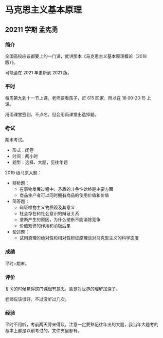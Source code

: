 # 马克思主义基本原理

## 20211 学期 孟宪勇

### 简介

全国高校应该都要上的一门课，就讲那本《马克思主义基本原理概论（2018 版）》。

可能会在 2021 年更新到 2021 版。

### 平时

每周第九到十一节上课，老师要看孩子，赶 615 回家，所以在 18:00-20:15 上课。

用雨课堂签到，不点名，但会用雨课堂出选择题。

### 考试

期末考试。

- 形式：闭卷
- 时间：两小时
- 题型：选择、大题，见往年题

2019 级马原大题：

- 辨析题：
	- 在事物发展过程中，矛盾的斗争性始终是主要方面
	- 商品生产者可以同时拥有商品的使用价值和价值
- 简答题：
	- 辩证唯物主义物质观及其意义
	- 社会存在和社会意识的辩证关系
	- 垄断产生的原因，为什么垄断不能消除竞争
	- 价值规律的作用和消极后果
- 论述题：
	- 试用真理的绝对性和相对性辩证原理谈对马克思主义的科学态度

### 成绩

平时+期末。

### 评价

复习的时候觉得这门课很有意思，感觉对世界的理解加深了。

老师应该很好，不过没听过几次。

### 经验

平时不用听，考前两天背来得及。注意一定要熟记往年出的大题，我当年大题考的基本上都是以前考过的，文件夹里都有。
